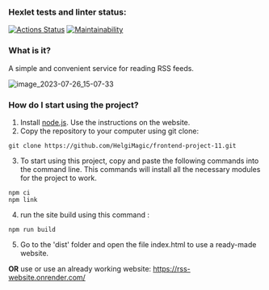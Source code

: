 ### Hexlet tests and linter status:
[![Actions Status](https://github.com/HelgiMagic/frontend-project-11/workflows/hexlet-check/badge.svg)](https://github.com/HelgiMagic/frontend-project-11/actions)
[![Maintainability](https://api.codeclimate.com/v1/badges/83dad3dc75799c9110d7/maintainability)](https://codeclimate.com/github/HelgiMagic/frontend-project-11/maintainability)

### What is it?

A simple and convenient service for reading RSS feeds.

![image_2023-07-26_15-07-33](https://github.com/HelgiMagic/frontend-project-11/assets/113669521/92fd886a-d922-4e7c-84fb-871ecb984315)


### How do I start using the project?

1. Install [node.js](https://nodejs.org/). Use the instructions on the website.
2. Copy the repository to your computer using git clone:
```
git clone https://github.com/HelgiMagic/frontend-project-11.git
```
3. To start using this project, copy and paste the following commands into the command line. This commands will install all the necessary modules for the project to work.
```
npm ci
npm link
```
4. run the site build using this command : 
```
npm run build
```
5. Go to the 'dist' folder and open the file index.html to use a ready-made website.

**OR** use or use an already working website: https://rss-website.onrender.com/